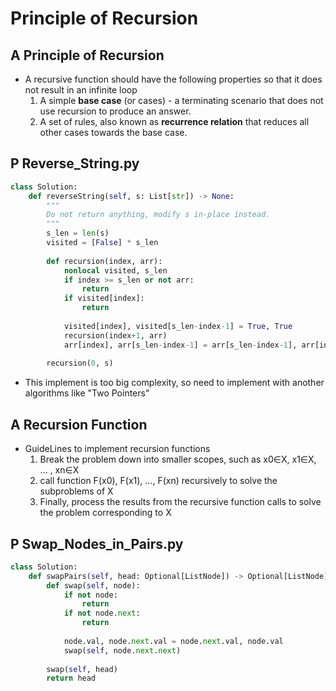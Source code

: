 # Principle of Recursion

## A Principle of Recursion
- A recursive function should have the following properties so that it does not result in an infinite loop
  1. A simple **base case** (or cases) - a terminating scenario that does not use recursion to produce an answer.
  2. A set of rules, also known as **recurrence relation** that reduces all other cases towards the base case.

## P Reverse_String.py
```python
class Solution:
    def reverseString(self, s: List[str]) -> None:
        """
        Do not return anything, modify s in-place instead.
        """
        s_len = len(s)
        visited = [False] * s_len
        
        def recursion(index, arr):
            nonlocal visited, s_len
            if index >= s_len or not arr:
                return
            if visited[index]:
                return
            
            visited[index], visited[s_len-index-1] = True, True
            recursion(index+1, arr)
            arr[index], arr[s_len-index-1] = arr[s_len-index-1], arr[index]
            
        recursion(0, s)
```
- This implement is too big complexity, so need to implement with another algorithms like "Two Pointers"

## A Recursion Function
- GuideLines to implement recursion functions
  1. Break the problem down into smaller scopes, such as x0∈X, x1∈X, ... , xn∈X
  2. call function F(x0), F(x1), ..., F(xn) recursively to solve the subproblems of X
  3. Finally, process the results from the recursive function calls to solve the problem corresponding to X
 
## P Swap_Nodes_in_Pairs.py
```python
class Solution:
    def swapPairs(self, head: Optional[ListNode]) -> Optional[ListNode]:
        def swap(self, node):
            if not node:
                return
            if not node.next:
                return
            
            node.val, node.next.val = node.next.val, node.val
            swap(self, node.next.next)
            
        swap(self, head)
        return head
```
